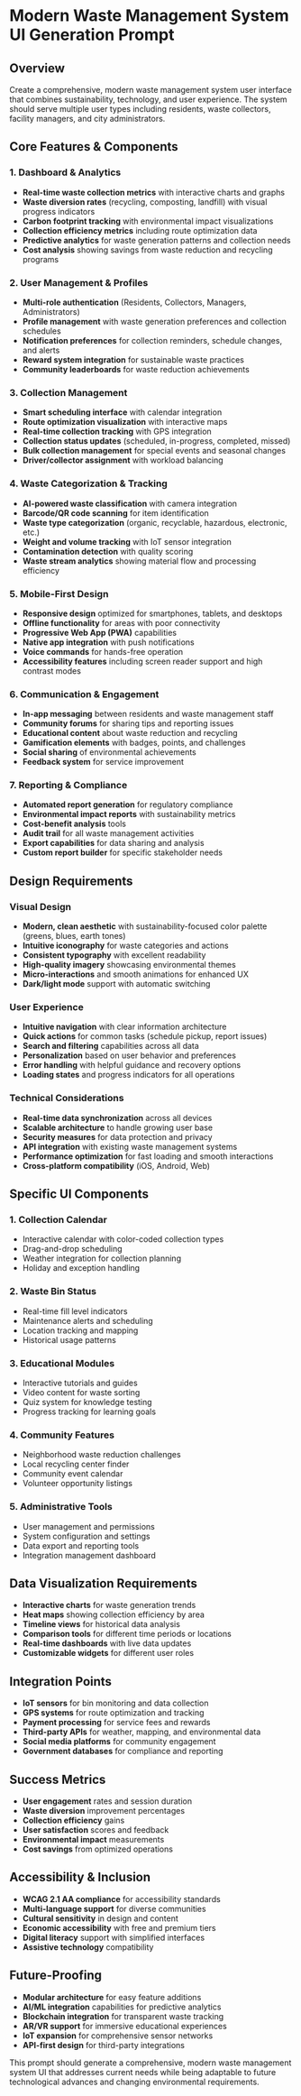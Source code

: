# Modern Waste Management System UI Generation Prompt

## Overview

Create a comprehensive, modern waste management system user interface that combines sustainability, technology, and user experience. The system should serve multiple user types including residents, waste collectors, facility managers, and city administrators.

## Core Features & Components

### 1. Dashboard & Analytics

- **Real-time waste collection metrics** with interactive charts and graphs
- **Waste diversion rates** (recycling, composting, landfill) with visual progress indicators
- **Carbon footprint tracking** with environmental impact visualizations
- **Collection efficiency metrics** including route optimization data
- **Predictive analytics** for waste generation patterns and collection needs
- **Cost analysis** showing savings from waste reduction and recycling programs

### 2. User Management & Profiles

- **Multi-role authentication** (Residents, Collectors, Managers, Administrators)
- **Profile management** with waste generation preferences and collection schedules
- **Notification preferences** for collection reminders, schedule changes, and alerts
- **Reward system integration** for sustainable waste practices
- **Community leaderboards** for waste reduction achievements

### 3. Collection Management

- **Smart scheduling interface** with calendar integration
- **Route optimization visualization** with interactive maps
- **Real-time collection tracking** with GPS integration
- **Collection status updates** (scheduled, in-progress, completed, missed)
- **Bulk collection management** for special events and seasonal changes
- **Driver/collector assignment** with workload balancing

### 4. Waste Categorization & Tracking

- **AI-powered waste classification** with camera integration
- **Barcode/QR code scanning** for item identification
- **Waste type categorization** (organic, recyclable, hazardous, electronic, etc.)
- **Weight and volume tracking** with IoT sensor integration
- **Contamination detection** with quality scoring
- **Waste stream analytics** showing material flow and processing efficiency

### 5. Mobile-First Design

- **Responsive design** optimized for smartphones, tablets, and desktops
- **Offline functionality** for areas with poor connectivity
- **Progressive Web App (PWA)** capabilities
- **Native app integration** with push notifications
- **Voice commands** for hands-free operation
- **Accessibility features** including screen reader support and high contrast modes

### 6. Communication & Engagement

- **In-app messaging** between residents and waste management staff
- **Community forums** for sharing tips and reporting issues
- **Educational content** about waste reduction and recycling
- **Gamification elements** with badges, points, and challenges
- **Social sharing** of environmental achievements
- **Feedback system** for service improvement

### 7. Reporting & Compliance

- **Automated report generation** for regulatory compliance
- **Environmental impact reports** with sustainability metrics
- **Cost-benefit analysis** tools
- **Audit trail** for all waste management activities
- **Export capabilities** for data sharing and analysis
- **Custom report builder** for specific stakeholder needs

## Design Requirements

### Visual Design

- **Modern, clean aesthetic** with sustainability-focused color palette (greens, blues, earth tones)
- **Intuitive iconography** for waste categories and actions
- **Consistent typography** with excellent readability
- **High-quality imagery** showcasing environmental themes
- **Micro-interactions** and smooth animations for enhanced UX
- **Dark/light mode** support with automatic switching

### User Experience

- **Intuitive navigation** with clear information architecture
- **Quick actions** for common tasks (schedule pickup, report issues)
- **Search and filtering** capabilities across all data
- **Personalization** based on user behavior and preferences
- **Error handling** with helpful guidance and recovery options
- **Loading states** and progress indicators for all operations

### Technical Considerations

- **Real-time data synchronization** across all devices
- **Scalable architecture** to handle growing user base
- **Security measures** for data protection and privacy
- **API integration** with existing waste management systems
- **Performance optimization** for fast loading and smooth interactions
- **Cross-platform compatibility** (iOS, Android, Web)

## Specific UI Components

### 1. Collection Calendar

- Interactive calendar with color-coded collection types
- Drag-and-drop scheduling
- Weather integration for collection planning
- Holiday and exception handling

### 2. Waste Bin Status

- Real-time fill level indicators
- Maintenance alerts and scheduling
- Location tracking and mapping
- Historical usage patterns

### 3. Educational Modules

- Interactive tutorials and guides
- Video content for waste sorting
- Quiz system for knowledge testing
- Progress tracking for learning goals

### 4. Community Features

- Neighborhood waste reduction challenges
- Local recycling center finder
- Community event calendar
- Volunteer opportunity listings

### 5. Administrative Tools

- User management and permissions
- System configuration and settings
- Data export and reporting tools
- Integration management dashboard

## Data Visualization Requirements

- **Interactive charts** for waste generation trends
- **Heat maps** showing collection efficiency by area
- **Timeline views** for historical data analysis
- **Comparison tools** for different time periods or locations
- **Real-time dashboards** with live data updates
- **Customizable widgets** for different user roles

## Integration Points

- **IoT sensors** for bin monitoring and data collection
- **GPS systems** for route optimization and tracking
- **Payment processing** for service fees and rewards
- **Third-party APIs** for weather, mapping, and environmental data
- **Social media platforms** for community engagement
- **Government databases** for compliance and reporting

## Success Metrics

- **User engagement** rates and session duration
- **Waste diversion** improvement percentages
- **Collection efficiency** gains
- **User satisfaction** scores and feedback
- **Environmental impact** measurements
- **Cost savings** from optimized operations

## Accessibility & Inclusion

- **WCAG 2.1 AA compliance** for accessibility standards
- **Multi-language support** for diverse communities
- **Cultural sensitivity** in design and content
- **Economic accessibility** with free and premium tiers
- **Digital literacy** support with simplified interfaces
- **Assistive technology** compatibility

## Future-Proofing

- **Modular architecture** for easy feature additions
- **AI/ML integration** capabilities for predictive analytics
- **Blockchain integration** for transparent waste tracking
- **AR/VR support** for immersive educational experiences
- **IoT expansion** for comprehensive sensor networks
- **API-first design** for third-party integrations

This prompt should generate a comprehensive, modern waste management system UI that addresses current needs while being adaptable to future technological advances and changing environmental requirements.
